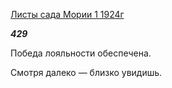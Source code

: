 [Листы сада Мории 1 1924г](https://127.0.0.1:4002/agni/1924)

___429___

Победа лояльности обеспечена.   

Смотря далеко — близко увидишь.   

